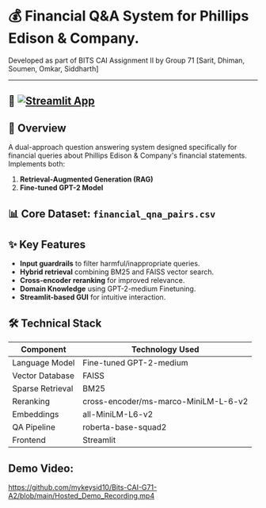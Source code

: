 # 💰 Financial Q&A System for Phillips Edison & Company.

Developed as part of BITS CAI Assignment II by Group 71 [Sarit, Dhiman, Soumen, Omkar, Siddharth]

---

## 🌟 [![Streamlit App](https://static.streamlit.io/badges/streamlit_badge_black_white.svg)](https://bits-cai-group-71-assignment-2.streamlit.app/)

## 📌 Overview

A dual-approach question answering system designed specifically for financial queries about Phillips Edison & Company's financial statements. 
Implements both:
1. **Retrieval-Augmented Generation (RAG)**
2. **Fine-tuned GPT-2 Model**

## 📊 Core Dataset: `financial_qna_pairs.csv`

## ✨ Key Features

- **Input guardrails** to filter harmful/inappropriate queries.
- **Hybrid retrieval** combining BM25 and FAISS vector search.
- **Cross-encoder reranking** for improved relevance.
- **Domain Knowledge** using GPT-2-medium Finetuning.
- **Streamlit-based GUI** for intuitive interaction.

## 🛠️ Technical Stack

| Component               | Technology Used                          |
|-------------------------|------------------------------------------|
| Language Model          | Fine-tuned GPT-2-medium                  |
| Vector Database         | FAISS                                    |
| Sparse Retrieval        | BM25                                     |
| Reranking               | cross-encoder/ms-marco-MiniLM-L-6-v2     |
| Embeddings              | all-MiniLM-L6-v2                         |
| QA Pipeline             | roberta-base-squad2                      |
| Frontend                | Streamlit                                |

## Demo Video:

https://github.com/mykeysid10/Bits-CAI-G71-A2/blob/main/Hosted_Demo_Recording.mp4
